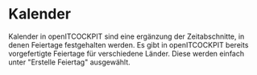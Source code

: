 # Kalender

Kalender in openITCOCKPIT sind eine ergänzung der Zeitabschnitte, in denen Feiertage festgehalten werden. Es gibt in
openITCOCKPIT bereits vorgefertigte Feiertage für verschiedene Länder. Diese werden einfach unter "Erstelle Feiertag"
ausgewählt.